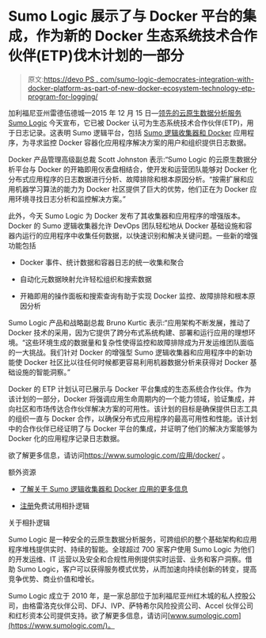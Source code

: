 # Sumo Logic 展示了与 Docker 平台的集成，作为新的 Docker 生态系统技术合作伙伴(ETP)伐木计划的一部分

> 原文:[https://devo PS . com/sumo-logic-democrates-integration-with-docker-platform-as-part-of-new-docker-ecosystem-technology-etp-program-for-logging/](https://devops.com/sumo-logic-demonstrates-integration-with-docker-platform-as-part-of-new-docker-ecosystem-technology-partner-etp-program-for-logging/)

加利福尼亚州雷德伍德城—2015 年 12 月 15 日—[领先的云原生数据分析服务 Sumo Logic](https://www.sumologic.com/) 今天宣布，它已被 Docker 认可为生态系统技术合作伙伴(ETP)，用于日志记录。这表明 Sumo 逻辑平台，包括 [Sumo 逻辑收集器和 Docker](http://docker/) 应用程序，为寻求监控 Docker 容器化应用程序解决方案的用户和组织提供日志数据。

Docker 产品管理高级副总裁 Scott Johnston 表示:“Sumo Logic 的云原生数据分析平台与 Docker 的开箱即用仪表盘相结合，使开发和运营团队能够对 Docker 化分布式应用程序的日志数据进行分析、故障排除和根本原因分析。“按需扩展和应用机器学习算法的能力为 Docker 社区提供了巨大的优势，他们正在为 Docker 应用环境寻找日志分析和监控解决方案。”

此外，今天 Sumo Logic 为 Docker 发布了其收集器和应用程序的增强版本。Docker 的 Sumo 逻辑收集器允许 DevOps 团队轻松地从 Docker 基础设施和容器内运行的应用程序中收集任何数据，以快速识别和解决关键问题。一些新的增强功能包括

*   Docker 事件、统计数据和容器日志的统一收集和聚合

*   自动化元数据映射允许轻松组织和搜索数据

*   开箱即用的操作面板和搜索查询有助于实现 Docker 监控、故障排除和根本原因分析

Sumo Logic 产品和战略副总裁 Bruno Kurtic 表示:“应用架构不断发展，推动了 Docker 技术的采用，因为它提供了跨分布式系统构建、部署和运行应用的理想环境。“这些环境生成的数据量和复杂性使得监控和故障排除成为开发运维团队面临的一大挑战。我们针对 Docker 的增强型 Sumo 逻辑收集器和应用程序中的新功能使 Docker 社区比以往任何时候都更容易利用机器数据分析来获得对 Docker 基础设施的智能洞察。”

Docker 的 ETP 计划认可已展示与 Docker 平台集成的生态系统合作伙伴。作为该计划的一部分，Docker 将强调应用生命周期内的一个能力领域，验证集成，并向社区和市场传达合作伙伴解决方案的可用性。该计划的目标是确保提供日志工具的组织一直与 Docker 合作，以确保分布式应用程序的最高可用性和性能。该计划中的合作伙伴已经证明了与 Docker 平台的集成，并证明了他们的解决方案能够为 Docker 化的应用程序记录日志数据。

欲了解更多信息，请访问[https://www.sumologic.com/<wbr>应用/docker/](https://www.sumologic.com/application/docker/) 。

额外资源

*   [了解关于 Sumo 逻辑收集器和 Docker 应用的更多信息](https://www.sumologic.com/application/docker/)

*   [注册](https://www.sumologic.com/continuous-intelligence/)免费试用相扑逻辑

关于相扑逻辑

Sumo Logic 是一种安全的云原生数据分析服务，可跨组织的整个基础架构和应用程序堆栈提供实时、持续的智能。全球超过 700 家客户使用 Sumo Logic 为他们的开发运维、IT 运营以及安全和合规性用例提供实时运营、业务和客户洞察。借助 Sumo Logic，客户可以获得服务模式优势，从而加速向持续创新的转变，提高竞争优势、商业价值和增长。

Sumo Logic 成立于 2010 年，是一家总部位于加利福尼亚州红木城的私人控股公司，由格雷洛克伙伴公司、DFJ、IVP、萨特希尔风险投资公司、Accel 伙伴公司和红杉资本公司提供支持。欲了解更多信息，请访问[www.sumologic.com](https://www.sumologic.com/)。